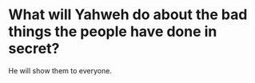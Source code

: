# What will Yahweh do about the bad things the people have done in secret?

He will show them to everyone.
